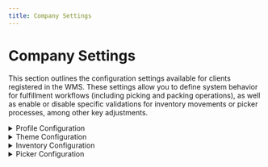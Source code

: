 ```yaml
---
title: Company Settings
---
```


# Company Settings

This section outlines the configuration settings available for clients registered in the WMS. These settings allow you to define system behavior for fulfillment workflows (including picking and packing operations), as well as enable or disable specific validations for inventory movements or picker processes, among other key adjustments.



<details>
  <summary>Profile Configuration</summary>
</details>

<details>
  <summary>Theme Configuration</summary>
</details>

<details>
  <summary>Inventory Configuration</summary>

  In this section, you can set key configurations for inventory behavior, specifically related to:
  - **Multiple SKUs per location**
  - **Country of Origin (COO) change rules**
  - **Replenishment priorities**

 🔍 **How to access?**
1. Log in to the WMS web portal
2. Ensure you have access to the **Companies** module
3. Once in the module, select a customer by double-clicking their record in the table
4. Click the Inventory tab to display available options

  ![](/img/upload/Clientsp2-2025-13-16.png)

Available configurations:

🔹 **Enable Location with Multiple SKU**
Allows a location to contain multiple distinct SKUs.
Useful for multi-SKU locations or consolidations (enable if needed).

🔹 **Multiple lots in containers**
Allows storing more than one lot number per container. Helpful when working with products arriving in different lots that need management from the same location.

🔸 **COO Location Change Rule**

Defines system behavior when updating a location's Country of Origin:
- **Always update COO**: Always updates the location's COO, regardless of any existing value
- **Only update if location has no COO**: Only assigns a COO if the location doesn't have one already

🔸 **Replenishment COO Prioritization**

Sets priority order for inventory replenishment based on Country of Origin:
- **Configuration: Yes / No**
    Enable this option to activate prioritization

    ![](/img/upload/Clientsp3-2025-13-16.png)

- **Select a country**
    Use search to add countries by name or code (e.g. China (CN), Thailand (TH))

    ![](/img/upload/Clientsp4-2025-13-16.png)

    :::warning
    Selecting **"Any Country"** tells the system that when inventory isn't available in countries defined in the **Priority Order** list, it can take products from any other available country in the warehouse. This also applies if packages are received from a country not included in the list.
    :::

- **Priority Order**
    Arrange countries according to desired stock replenishment priority. The system will try the highest priority country first.

    ![](/img/upload/Clientsp5-2025-13-16.png)
  :::tip
   You can reorder the list by simply dragging and dropping elements, depending on customer needs.
  :::

- **One COO at a time at Pick Locations**
    When enabled, each picking location can only contain products from one COO at a time, preventing non-compliant combinations that might affect traceability.

    ![](/img/upload/Clientsp6-2025-13-16.png)
</details>

<details>
  <summary>Picker Configuration</summary>

  This section allows customization of the **Picker App** mobile application's visibility and behavior for specific customers. You can define:
  - Information displayed to pickers
  - Tote types available for assignment
  - Validations to apply
  - AQL (Acceptable Quality Limit) sampling percentage

  
<h2>🔍 How to access?</h2> 
1. Log in to the WMS web portal
2. Ensure you have access to the **Companies** module
3. Select a customer by double-clicking their record in the table
4. Click the **Picker** tab to display available options

  ![](/img/upload/Clientsp7-2025-13-16.png)

<h2>🔸Show in Picker APP</h2>

Defines what information is visible to operators in the mobile picker app. You can enable/disable these elements per customer needs:

- **SKU**: Displays item identification code
- **UPC**: Shows universal product code
- **Alternative barcode**: Shows additional barcode if applicable
- **Description**: Shows item description
- **Image**: Displays product image
- **Country of Origin**: Shows product's origin country
- **Lot number**: Displays lot number (useful for traceability)

![](/img/upload/Clientsp8-2025-13-16.png)

<h2>🔸Totes</h2>

Select the types of totes (containers) pickers can use during operations:

- **Normal**: Regular totes available for picking
- **Preconfigured**: Totes with predefined configurations

![](/img/upload/Clientsp9-2025-13-16.png)

<h2>🔸Configurations</h2> 

Defines additional rules to control app behavior:

- **By UPC**: Enables UPC code validation/search
- **Show Locations**: Displays available warehouse locations
- **By COO**: Allows assigning picking locations based on product COO, following priority order set in **Inventory Configuration**
- **Lot Verification**: Requires lot number verification during picking

![](/img/upload/Clientsp10-2025-13-16.png)

🔸 **AQL Sampling**

This slider configures the percentage of items to be validated via AQL (Acceptable Quality Limit) sampling.

![](/img/upload/Clientsp11-2025-13-16.png)

:::note
For example, setting 50% means the system will require validation for half of items scanned by the picker.
:::
</details>